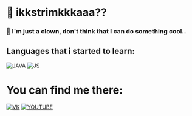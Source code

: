 # 🤡 ikkstrimkkkaaa??

### 🎃 I`m just a clown, don't think that I can do something cool..

## Languages that i started to learn:

![JAVA](https://img.shields.io/badge/java-444444?style=for-the-badge&logo=fampay&logoColor=ffffff)
![JS](https://img.shields.io/badge/javascript-444444?style=for-the-badge&logo=javascript&logoColor=ffffff)


# You can find me there:
[![VK](https://img.shields.io/badge/VK-444444?style=for-the-badge&logo=VK&logoColor=ffffff)](https://vk.com/ikstrimka)
[![YOUTUBE](https://img.shields.io/badge/YOUTUBE-444444?style=for-the-badge&logo=YOUTUBE&logoColor=ffffff)](https://www.youtube.com/@ikstrimka)



